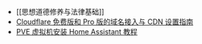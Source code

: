 - [[思想道德修养与法律基础]]
- [Cloudflare 免费版和 Pro 版的域名接入与 CDN 设置指南](https://hikami.moe/master/pem-webmaster/2763.html)
- [PVE 虚拟机安装 Home Assistant 教程](https://hikami.moe/master/program/4348.html)